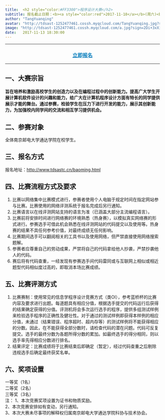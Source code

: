 ```yaml
---
title:  <h2 style="color:#FF3300">程序设计大赛</h2>
subtitle: 报名截止日期：<b><a style="color:red">2017-11-18</a></b>(周六)<br>正式比赛日期：<b><a style="color:red">2017-11-25</a></b>(周六)
author: "TangYuanqing"
avatar: "http://tdsast-1252477461.cossh.myqcloud.com/TangYuanqing.jpg?sign=+iqc5a5wI5L42gOkkmXibwgT/NNhPTEyNTI0Nzc0NjEmaz1BS0lENTRyUm95ZGpMbzU5MmlRWmloVDJPcEJOTUNwR3VaUDImZT0xNTEzMTgwMDY1JnQ9MTUxMDU4ODA2NSZyPTY2MzQ1ODk0MiZmPS9UYW5nWXVhbnFpbmcuanBnJmI9dGRzYXN0"
image: "http://tdsast-1252477461.cossh.myqcloud.com/a.jpg?sign=2Di+3xXiZJiLjJGnRfN0VUXnU+JhPTEyNTI0Nzc0NjEmaz1BS0lENTRyUm95ZGpMbzU5MmlRWmloVDJPcEJOTUNwR3VaUDImZT0xNTEzMTc5MzQ4JnQ9MTUxMDU4NzM0OCZyPTE2ODYwNjcwOSZmPS9hLmpwZyZiPXRkc2FzdA=="
date:   2017-11-13 18:30:00
---
```



---
### <center><a href="http://www.tdsastc.cn/baoming.html" style="color:#007bbb">立即报名</a></center>  
---
## 一、大赛宗旨  
#### 旨在培养和激励高校学生的创造力以及在编程过程中的创新能力。提高广大学生开展计算机软件设计的兴趣和能力，给广大在计算机程序设计方面有特长的同学提供展示才能的舞台。通过参赛，检验学生在压力下进行开发的能力，展示其创新能力，为加强校内同学间的交流和相互学习提供机会。

## 二、参赛对象  
全体南京邮电大学通达学院在校学生。
## 三、报名方式  
报名地址：<http://www.tdsastc.cn/baoming.html>

## 四、比赛流程方式及要求  
1.	比赛以网络集中比赛模式进行，参赛者使用个人电脑于规定时间在指定网站参与比赛。比赛使用的网络评测系统于报名完成后另行通知。
2.	比赛语言以在线评测网站支持的语言为准（已涵盖大部分主流编程语言）。
3.	比赛前将安排时间进行网络赛的环境熟悉（热身赛），以模拟真实网络赛的形式进行。参赛选手可借此机会熟悉在线评测网站的代码提交以及使用等。热身赛的结果不具任何参考价值，对最终成绩无任何影响。
4.	比赛期间选手可以翻阅相关的工具书以及使用网络，但严禁直接使用网络搜索题解。
5.	参赛者应尊重自己的劳动成果，严禁将自己的代码拿给他人抄袭，严禁抄袭他人的代码。
6.	赛后将有代码查重，一经发现有参赛选手间代码雷同或与互联网上相似或相近题型代码相似度过高的，即取消本场比赛成绩。  
## 五、比赛评测方式  
1.  比赛赛制：使用常见的信息学程序设计竞赛方式（类OI），参考蓝桥杯的比赛内容及要求进行出题。每道题具有相应分值，根据选手提交的代码运行后获得的结果确定获得的分值。评测机将会多次运行选手的程序，提供多组测试样例来检验选手程序的正确性及健壮性。对于通过的测试样例即获得本样例的相应分值，未通过（结果错误、程序超时、超内存等）的测试样例将不能获得相应的分数。因此，在不能获得全部分数时，请检查代码的潜在问题。代码可反复提交。选手的最终分数为各题所得分数的累加。如最终选手的得分相同，则以选手率先得相应分数进行排名。  
2.  结果评定：比赛成绩将于比赛结束后即确定（暂定），经过代码查重之后剔除违规选手后确定最终获奖名单。  

## 六、奖项设置
一等奖（1名）  
二等奖（2名）  
三等奖（3名）  
注：
1、本次竞赛奖项设置为证书和物质奖励。  
2、本次竞赛安排如有变动，另行通知。  
3、本次大赛未尽事项的解释权归属南京邮电大学通达学院科协与技术协会。  
